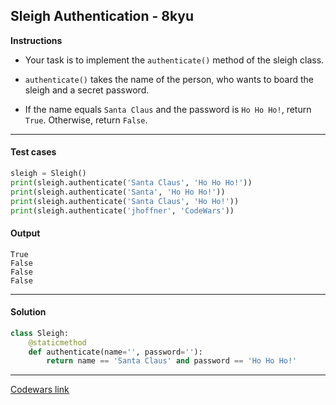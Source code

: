 ## Sleigh Authentication - 8kyu

**Instructions**

- Your task is to implement the `authenticate()` method of the sleigh class.

- `authenticate()` takes the name of the person, who wants to board the sleigh and a secret password.

- If the name equals `Santa Claus` and the password is `Ho Ho Ho!`, return `True`. Otherwise, return `False`.

---

#### Test cases

```python
sleigh = Sleigh()
print(sleigh.authenticate('Santa Claus', 'Ho Ho Ho!'))
print(sleigh.authenticate('Santa', 'Ho Ho Ho!'))
print(sleigh.authenticate('Santa Claus', 'Ho Ho!'))
print(sleigh.authenticate('jhoffner', 'CodeWars'))
```

#### Output

```
True
False
False
False
```

---

#### Solution

```python
class Sleigh:
    @staticmethod
    def authenticate(name='', password=''):
        return name == 'Santa Claus' and password == 'Ho Ho Ho!'
```

---

[Codewars link](https://www.codewars.com/kata/52adc142b2651f25a8000643)

